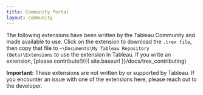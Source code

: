 ```yaml
---
title: Community Portal
layout: community
---
```


The following extensions have been written by the Tableau Community and made available to use. Click on the extension to download the `.trex file`, then copy that file to `~\Documents\My Tableau Repository (Beta)\Extensions` to use the extension in Tableau.  If you write an extension, [please contribute!]({{ site.baseurl }}/docs/trex_contributing)



**Important:** These extensions are not written by or supported by Tableau.  If you encounter an issue with one of the extensions here, please reach out to the developer.

